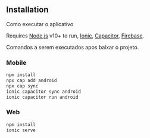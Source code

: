## Installation

Como executar o aplicativo

Requires [Node.js](https://nodejs.org/) v10+ to run, [Ionic](https://ionicframework.com/), [Capacitor](https://capacitorjs.com/), [Firebase](https://firebase.google.com/).

Comandos a serem executados apos baixar o projeto.

### Mobile
```sh
npm install
npx cap add android
npx cap sync
ionic capacitor sync android
ionic capacitor run android
```

### Web
```sh
npm install
ionic serve
```